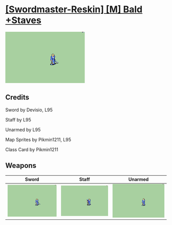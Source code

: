 # [\[Swordmaster-Reskin\] \[M\] Bald +Staves](./)

<img src="./1.%20Sword/Sword_000.png" alt="[Swordmaster-Reskin] [M] Bald +Staves standing" />

## Credits

Sword by Devisio, L95

Staff by L95

Unarmed by L95

Map Sprites by Pikmin1211, L95

Class Card by Pikmin1211

## Weapons


|Sword |Staff |Unarmed |
|  :---: | :---: | :---: |
| <img alt="Sword animation" src="./1.%20Sword/Sword.gif" /> | <img alt="Staff animation" src="./7.%20Staff/Staff.gif" /> | <img alt="Unarmed animation" src="./8.%20Unarmed/Unarmed.gif" /> |
